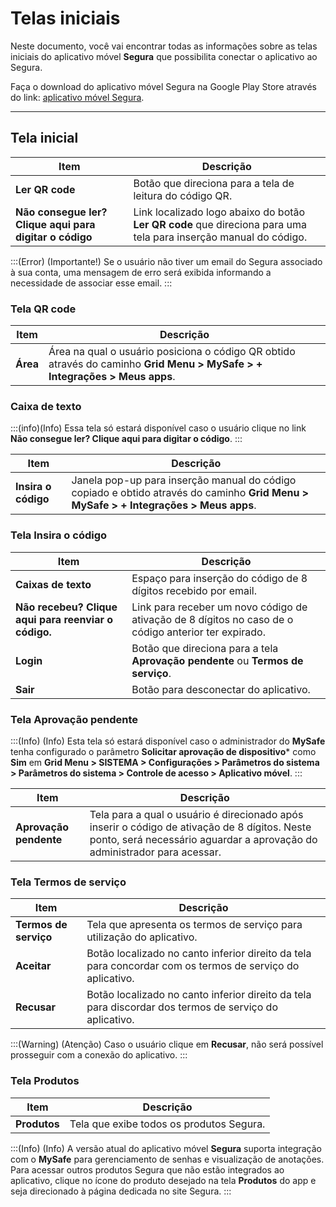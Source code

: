 # Telas iniciais

Neste documento, você vai encontrar todas as informações sobre as telas iniciais do aplicativo móvel **Segura** que possibilita conectar o aplicativo ao Segura. 


Faça o download do aplicativo móvel Segura na Google Play Store através do link:  [aplicativo móvel Segura](https://play.google.com/store/apps/details?id=com.Segura&pli=1).

***

## Tela inicial



| Item | Descrição |
| --- | --- |
| **Ler QR code** | Botão que direciona para a tela de leitura do código QR. |
| **Não consegue ler? Clique aqui para digitar o código** | Link localizado logo abaixo do botão **Ler QR code** que direciona para uma tela para inserção manual do código.  |

:::(Error) (Importante!)
Se o usuário não tiver um email do Segura associado à sua conta, uma mensagem de erro será exibida informando a necessidade de associar esse email.
:::



###  Tela QR code
| Item | Descrição |
| --- | --- |
| **Área** | Área na qual o usuário posiciona o código QR obtido através do caminho **Grid Menu > MySafe > + Integrações > Meus apps**. |

###  Caixa de texto
:::(info)(Info)
Essa tela só estará disponível caso o usuário clique no link **Não consegue ler? Clique aqui para digitar o código**.
:::

| Item | Descrição |
| --- | --- |
| **Insira o código** | Janela pop-up para inserção manual do código copiado e obtido através do caminho **Grid Menu > MySafe > + Integrações > Meus apps**. |

###  Tela Insira o código


| Item | Descrição |
| --- | --- |
| **Caixas de texto** | Espaço para inserção do código de 8 dígitos recebido por email. |
| **Não recebeu? Clique aqui para reenviar o código.** | Link para receber um novo código de ativação de 8 dígitos no caso de o código anterior ter expirado.  |
| **Login** | Botão que direciona para a tela **Aprovação pendente** ou **Termos de serviço**.  |
| **Sair** | Botão para desconectar do aplicativo. |

### Tela Aprovação pendente
:::(Info) (Info)
Esta tela só estará disponível caso o administrador do **MySafe** tenha configurado o parâmetro **Solicitar aprovação de dispositivo*** como **Sim** em **Grid Menu > SISTEMA > Configurações > Parâmetros do sistema > Parâmetros do sistema > Controle de acesso > Aplicativo móvel**.
:::



| Item | Descrição |
| --- | --- |
| **Aprovação pendente** | Tela para a qual o usuário é direcionado após inserir o código de ativação de 8 dígitos. Neste ponto, será necessário aguardar a aprovação do administrador para acessar.  |


###  Tela Termos de serviço


| Item | Descrição |
| --- | --- |
| **Termos de serviço** | Tela que apresenta os termos de serviço para utilização do aplicativo. |
| **Aceitar** | Botão localizado no canto inferior direito da tela para concordar com os termos de serviço do aplicativo. |
| **Recusar** | Botão localizado no canto inferior direito da tela para discordar dos termos de serviço do aplicativo. |

:::(Warning) (Atenção)
Caso o usuário clique em **Recusar**, não será possível prosseguir com a conexão do aplicativo.
:::

###  Tela Produtos
| Item | Descrição |
| --- | --- |
| **Produtos** | Tela que exibe todos os produtos Segura. |

:::(Info) (Info)
A versão atual do aplicativo móvel **Segura** suporta integração com o **MySafe** para gerenciamento de senhas e visualização de anotações. Para acessar outros produtos Segura que não estão integrados ao aplicativo, clique no ícone do produto desejado na tela **Produtos** do app e seja direcionado à página dedicada no site Segura.
:::


